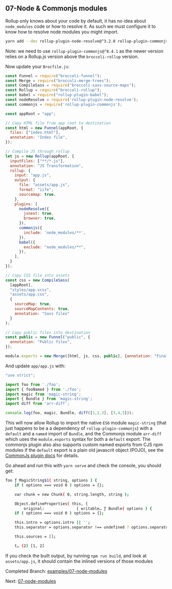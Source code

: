 ## 07-Node & Commonjs modules

Rollup only knows about your code by default, it has no idea about `node_modules` code or how to resolve it. As such
we must configure it to know how to resolve node modules you might import.

```sh
yarn add --dev rollup-plugin-node-resolve@^3.2.0 rollup-plugin-commonjs@^8.4.1
```

Note: we need to use `rollup-plugin-commonjs@^8.4.1` as the newer version relies on a Rollup.js version above the
`broccoli-rollup` version.

Now update your `Brocfile.js`:

```js
const Funnel = require("broccoli-funnel");
const Merge = require("broccoli-merge-trees");
const CompileSass = require("broccoli-sass-source-maps");
const Rollup = require("broccoli-rollup");
const babel = require("rollup-plugin-babel");
const nodeResolve = require('rollup-plugin-node-resolve');
const commonjs = require('rollup-plugin-commonjs');

const appRoot = "app";

// Copy HTML file from app root to destination
const html = new Funnel(appRoot, {
  files: ["index.html"],
  annotation: "Index file",
});

// Compile JS through rollup
let js = new Rollup(appRoot, {
  inputFiles: ["**/*.js"],
  annotation: "JS Transformation",
  rollup: {
    input: "app.js",
    output: {
      file: "assets/app.js",
      format: "iife",
      sourcemap: true,
    },
    plugins: [
      nodeResolve({
        jsnext: true,
        browser: true,
      }),
      commonjs({
        include: 'node_modules/**',
      }),
      babel({
        exclude: "node_modules/**",
      }),
    ],
  }
});

// Copy CSS file into assets
const css = new CompileSass(
  [appRoot],
  "styles/app.scss",
  "assets/app.css",
  {
    sourceMap: true,
    sourceMapContents: true,
    annotation: "Sass files"
  }
);

// Copy public files into destination
const public = new Funnel("public", {
  annotation: "Public files",
});

module.exports = new Merge([html, js, css, public], {annotation: "Final output"});
```

And update `app/app.js` with:

```js
"use strict";

import foo from './foo';
import { fooNamed } from './foo';
import magic from 'magic-string';
import { Bundle } from 'magic-string';
import diff from 'arr-diff';

console.log(foo, magic, Bundle, diff([1,2,3], [3,4,5]));
```

This will now allow Rollup to import the native `ES6` module `magic-string` (that just happens to be a a dependency of
`rollup-plugin-commonjs`) with a `default` and a `named` import of `Bundle`, and the Commonjs module `arr-diff` which 
uses the `module.exports` syntax for both a `default` export. The commonjs plugin also also supports custom named
exports from CJS npm modules if the `default` export is a plain old javascrit object (POJO), see the
[CommonJs plugin docs](https://github.com/rollup/rollup-plugin-commonjs#custom-named-exports) for details.


Go ahead and run this with `yarn serve` and check the console, you should get:

```sh
foo ƒ MagicString$1( string, options ) {
	if ( options === void 0 ) options = {};

	var chunk = new Chunk( 0, string.length, string );

	Object.defineProperties( this, {
		original:              { writable… ƒ Bundle( options ) {
	if ( options === void 0 ) options = {};

	this.intro = options.intro || '';
	this.separator = options.separator !== undefined ? options.separator : '\n';

	this.sources = [];

	t… (2) [1, 2]
```

If you check the built output, by running `npm run build`, and look at `assets/app.js`, it should contain the inlined
versions of those modules

Completed Branch: [examples/07-node-modules](https://github.com/oligriffiths/broccolijs-tutorial/tree/examples/07-node-modules)

Next: [07-node-modules](/docs/08-live-reload.md)
